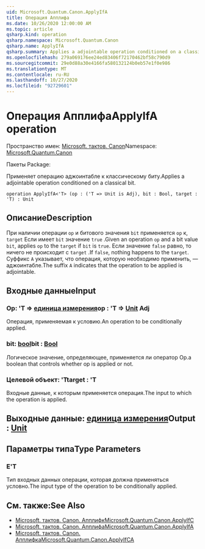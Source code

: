```yaml
---
uid: Microsoft.Quantum.Canon.ApplyIfA
title: Операция Апплифа
ms.date: 10/26/2020 12:00:00 AM
ms.topic: article
qsharp.kind: operation
qsharp.namespace: Microsoft.Quantum.Canon
qsharp.name: ApplyIfA
qsharp.summary: Applies a adjointable operation conditioned on a classical bit.
ms.openlocfilehash: 279a069176ee24ed83406f72170462bf58c790d9
ms.sourcegitcommit: 29e0d88a30e4166fa580132124b0eb57e1f0e986
ms.translationtype: MT
ms.contentlocale: ru-RU
ms.lasthandoff: 10/27/2020
ms.locfileid: "92729601"
---
```

# <a name="applyifa-operation"></a><span data-ttu-id="d655f-102">Операция Апплифа</span><span class="sxs-lookup"><span data-stu-id="d655f-102">ApplyIfA operation</span></span>

<span data-ttu-id="d655f-103">Пространство имен: [Microsoft. тактов. Canon](xref:Microsoft.Quantum.Canon)</span><span class="sxs-lookup"><span data-stu-id="d655f-103">Namespace: [Microsoft.Quantum.Canon](xref:Microsoft.Quantum.Canon)</span></span>

<span data-ttu-id="d655f-104">Пакеты [](https://nuget.org/packages/)</span><span class="sxs-lookup"><span data-stu-id="d655f-104">Package: [](https://nuget.org/packages/)</span></span>


<span data-ttu-id="d655f-105">Применяет операцию аджоинтабле к классическому биту.</span><span class="sxs-lookup"><span data-stu-id="d655f-105">Applies a adjointable operation conditioned on a classical bit.</span></span>

```qsharp
operation ApplyIfA<'T> (op : ('T => Unit is Adj), bit : Bool, target : 'T) : Unit
```


## <a name="description"></a><span data-ttu-id="d655f-106">Описание</span><span class="sxs-lookup"><span data-stu-id="d655f-106">Description</span></span>

<span data-ttu-id="d655f-107">При наличии операции `op` и битового значения `bit` применяется `op` к, `target` Если имеет `bit` значение `true` .</span><span class="sxs-lookup"><span data-stu-id="d655f-107">Given an operation `op` and a bit value `bit`, applies `op` to the `target` if `bit` is `true`.</span></span> <span data-ttu-id="d655f-108">Если значение `false` равно, то ничего не происходит с `target` .</span><span class="sxs-lookup"><span data-stu-id="d655f-108">If `false`, nothing happens to the `target`.</span></span>
<span data-ttu-id="d655f-109">Суффикс `A` указывает, что операция, которую необходимо применить, — аджоинтабле.</span><span class="sxs-lookup"><span data-stu-id="d655f-109">The suffix `A` indicates that the operation to be applied is adjointable.</span></span>

## <a name="input"></a><span data-ttu-id="d655f-110">Входные данные</span><span class="sxs-lookup"><span data-stu-id="d655f-110">Input</span></span>

### <a name="op--t--unit-adj"></a><span data-ttu-id="d655f-111">Op: 'T => [единица измерения](xref:microsoft.quantum.lang-ref.unit)</span><span class="sxs-lookup"><span data-stu-id="d655f-111">op : 'T => [Unit](xref:microsoft.quantum.lang-ref.unit) Adj</span></span>

<span data-ttu-id="d655f-112">Операция, применяемая к условию.</span><span class="sxs-lookup"><span data-stu-id="d655f-112">An operation to be conditionally applied.</span></span>


### <a name="bit--bool"></a><span data-ttu-id="d655f-113">bit: [bool](xref:microsoft.quantum.lang-ref.bool)</span><span class="sxs-lookup"><span data-stu-id="d655f-113">bit : [Bool](xref:microsoft.quantum.lang-ref.bool)</span></span>

<span data-ttu-id="d655f-114">Логическое значение, определяющее, применяется ли оператор Op.</span><span class="sxs-lookup"><span data-stu-id="d655f-114">a boolean that controls whether op is applied or not.</span></span>


### <a name="target--t"></a><span data-ttu-id="d655f-115">Целевой объект: 'T</span><span class="sxs-lookup"><span data-stu-id="d655f-115">target : 'T</span></span>

<span data-ttu-id="d655f-116">Входные данные, к которым применяется операция.</span><span class="sxs-lookup"><span data-stu-id="d655f-116">The input to which the operation is applied.</span></span>



## <a name="output--unit"></a><span data-ttu-id="d655f-117">Выходные данные: [единица измерения](xref:microsoft.quantum.lang-ref.unit)</span><span class="sxs-lookup"><span data-stu-id="d655f-117">Output : [Unit](xref:microsoft.quantum.lang-ref.unit)</span></span>



## <a name="type-parameters"></a><span data-ttu-id="d655f-118">Параметры типа</span><span class="sxs-lookup"><span data-stu-id="d655f-118">Type Parameters</span></span>

### <a name="t"></a><span data-ttu-id="d655f-119">Е</span><span class="sxs-lookup"><span data-stu-id="d655f-119">'T</span></span>

<span data-ttu-id="d655f-120">Тип входных данных операции, которая должна применяться условно.</span><span class="sxs-lookup"><span data-stu-id="d655f-120">The input type of the operation to be conditionally applied.</span></span>

## <a name="see-also"></a><span data-ttu-id="d655f-121">См. также:</span><span class="sxs-lookup"><span data-stu-id="d655f-121">See Also</span></span>

- [<span data-ttu-id="d655f-122">Microsoft. тактов. Canon. Апплифк</span><span class="sxs-lookup"><span data-stu-id="d655f-122">Microsoft.Quantum.Canon.ApplyIfC</span></span>](xref:Microsoft.Quantum.Canon.ApplyIfC)
- [<span data-ttu-id="d655f-123">Microsoft. тактов. Canon. Апплифа</span><span class="sxs-lookup"><span data-stu-id="d655f-123">Microsoft.Quantum.Canon.ApplyIfA</span></span>](xref:Microsoft.Quantum.Canon.ApplyIfA)
- [<span data-ttu-id="d655f-124">Microsoft. тактов. Canon. Апплифка</span><span class="sxs-lookup"><span data-stu-id="d655f-124">Microsoft.Quantum.Canon.ApplyIfCA</span></span>](xref:Microsoft.Quantum.Canon.ApplyIfCA)